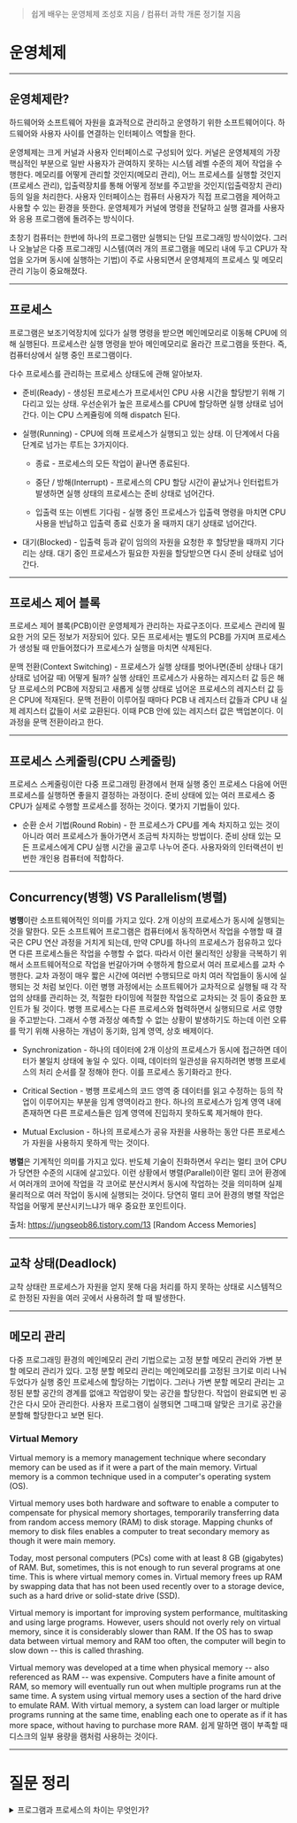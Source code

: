 > 쉽게 배우는 운영체제 조성호 지음 / 컴퓨터 과학 개론 정기철 지음

# 운영체제

***

## 운영체제란?

하드웨어와 소프트웨어 자원을 효과적으로 관리하고 운영하기 위한 소프트웨어이다. 하드웨어와 사용자 사이를 연결하는 인터페이스 역할을 한다.
 
운영체제는 크게 커널과 사용자 인터페이스로 구성되어 있다. 커널은 운영체제의 가장 핵심적인 부분으로 일반 사용자가 관여하지 못하는 시스템 레벨 수준의 제어 작업을 수행한다. 메모리를 어떻게 관리할 것인지(메모리 관리), 어느 프로세스를 실행할 것인지(프로세스 관리), 입출력장치를 통해 어떻게 정보를 주고받을 것인지(입출력장치 관리) 등의 일을 처리한다. 사용자 인터페이스는 컴퓨터 사용자가 직접 프로그램을 제어하고 사용할 수 있는 환경을 뜻한다. 운영체제가 커널에 명령을 전달하고 실행 결과를 사용자와 응용 프로그램에 돌려주는 방식이다.

초창기 컴퓨터는 한번에 하나의 프로그램만 실행되는 단일 프로그래밍 방식이었다. 그러나 오늘날은 다중 프로그래밍 시스템(여러 개의 프로그램을 메모리 내에 두고 CPU가 작업을 오가며 동시에 실행하는 기법)이 주로 사용되면서 운영체제의 프로세스 및 메모리 관리 기능이 중요해졌다.

***

## 프로세스

프로그램은 보조기억장치에 있다가 실행 명령을 받으면 메인메모리로 이동해 CPU에 의해 실행된다. 프로세스란 실행 명령을 받아 메인메모리로 올라간 프로그램을 뜻한다. 즉, 컴퓨터상에서 실행 중인 프로그램이다.

다수 프로세스를 관리하는 프로세스 상태도에 관해 알아보자. 

* 준비(Ready) -  생성된 프로세스가 프로세서인 CPU 사용 시간을 할당받기 위해 기다리고 있는 상태. 우선순위가 높은 프로세스를 CPU에 할당하면 실행 상태로 넘어간다. 이는 CPU 스케쥴링에 의해 dispatch 된다.

* 실행(Running) -  CPU에 의해 프로세스가 실행되고 있는 상태. 이 단계에서 다음 단계로 넘가는 루트는 3가지이다.

  * 종료 - 프로세스의 모든 작업이 끝나면 종료된다.

  * 중단 / 방해(Interrupt) - 프로세스의 CPU 할당 시간이 끝났거나 인터럽트가 발생하면 실행 상태의 프로세스는 준비 상태로 넘어간다.

  * 입출력 또는 이벤트 기다림 - 실행 중인 프로세스가 입출력 명령을 마치면 CPU 사용을 반납하고 입출력 종료 신호가 올 때까지 대기 상태로 넘어간다.

* 대기(Blocked) - 입출력 등과 같이 임의의 자원을 요청한 후 할당받을 때까지 기다리는 상태. 대기 중인 프로세스가 필요한 자원을 할당받으면 다시 준비 상태로 넘어간다.

***

## 프로세스 제어 블록

프로세스 제어 블록(PCB)이란 운영체제가 관리하는 자료구조이다. 프로세스 관리에 필요한 거의 모든 정보가 저장되어 있다. 모든 프로세서는 별도의 PCB를 가지며 프로세스가 생성될 때 만들어졌다가 프로세스가 실행을 마치면 삭제된다.

문맥 전환(Context Switching) - 프로세스가 실행 상태를 벗어나면(준비 상태나 대기 상태로 넘어갈 때) 어떻게 될까? 실행 상태인 프로세스가 사용하는 레지스터 값 등은 해당 프로세스의 PCB에 저장되고 새롭게 실행 상태로 넘어온 프로세스의 레지스터 값 등은 CPU에 적재된다. 문맥 전환이 이루어질 때마다 PCB 내 레지스터 값들과 CPU 내 실제 레지스터 값들이 서로 교환된다. 이때 PCB 안에 있는 레지스터 값은 백업본이다. 이 과정을 문맥 전환이라고 한다.

***

## 프로세스 스케줄링(CPU 스케줄링)

프로세스 스케줄링이란 다중 프로그래밍 환경에서 현재 실행 중인 프로세스 다음에 어떤 프로세스를 실행하면 좋을지 결정하는 과정이다. 준비 상태에 있는 여러 프로세스 중 CPU가 실제로 수행할 프로세스를 정하는 것이다. 몇가지 기법들이 있다.

* 순환 순서 기법(Round Robin) - 한 프로세스가 CPU를 계속 차지하고 있는 것이 아니라 여러 프로세스가 돌아가면서 조금씩 차지하는 방법이다. 준비 상태 있는 모든 프로세스에게 CPU 실행 시간을 골고루 나누어 준다. 사용자와의 인터랙션이 빈번한 개인용 컴퓨터에 적합하다.

***

## Concurrency(병행) VS Parallelism(병렬)

**병행**이란 소프트웨어적인 의미를 가지고 있다. 2개 이상의 프로세스가 동시에 실행되는 것을 말한다. 모든 소프트웨어 프로그램은 컴퓨터에서 동작하면서 작업을 수행할 때 결국은 CPU 연산 과정을 거치게 되는데, 만약 CPU를 하나의 프로세스가 점유하고 있다면 다른 프로세스들은 작업을 수행할 수 없다. 따라서 이런 물리적인 상황을 극복하기 위해서 소프트웨어적으로 작업을 번갈아가며 수행하게 함으로서 여러 프로세스를 교차 수행한다. 교차 과정이 매우 짧은 시간에 여러번 수행되므로 마치 여러 작업들이 동시에 실행되는 것 처럼 보인다. 이런 병행 과정에서는 소프트웨어가 교차적으로 실행될 때 각 작업의 상태를 관리하는 것, 적절한 타이밍에 적절한 작업으로 교차되는 것 등이 중요한 포인트가 될 것이다. 병행 프로세스는 다른 프로세스와 협력하면서 실행되므로 서로 영향을 주고받는다. 그래서 수행 과정상 예측할 수 없는 상황이 발생하기도 하는데 이런 오류를 막기 위해 사용하는 개념이 동기화, 임계 영역, 상호 배제이다.

  * Synchronization - 하나의 데이터에 2개 이상의 프로세스가 동시에 접근하면 데이터가 불일치 상태에 놓일 수 있다. 이때, 데이터의 일관성을 유지하려면 병행 프로세스의 처리 순서를 잘 정해야 한다. 이를 프로세스 동기화라고 한다.
  
  * Critical Section - 병행 프로세스의 코드 영역 중 데이터를 읽고 수정하는 등의 작업이 이루어지는 부분을 임계 영역이라고 한다. 하나의 프로세스가 임계 영역 내에 존재하면 다른 프로세스들은 임계 영역에 진입하지 못하도록 제거해야 한다.

  * Mutual Exclusion - 하나의 프로세스가 공유 자원을 사용하는 동안 다른 프로세스가 자원을 사용하지 못하게 막는 것이다.

**병렬**은 기계적인 의미를 가지고 있다. 반도체 기술이 진화하면서 우리는 멀티 코어 CPU가 당연한 수준의 시대에 살고있다. 이런 상황에서 병렬(Parallel)이란 멀티 코어 환경에서 여러개의 코어에 작업을 각 코어로 분산시켜서 동시에 작업하는 것을 의미하며 실제 물리적으로 여러 작업이 동시에 실행되는 것이다. 당연히 멀티 코어 환경의 병렬 작업은 작업을 어떻게 분산시키느냐가 매우 중요한 포인트이다.

출처: https://jungseob86.tistory.com/13 [Random Access Memories]

***

## 교착 상태(Deadlock)

교착 상태란 프로세스가 자원을 얻지 못해 다음 처리를 하지 못하는 상태로 시스템적으로 한정된 자원을 여러 곳에서 사용하려 할 때 발생한다.

***

## 메모리 관리

다중 프로그래밍 환경의 메인메모리 관리 기법으로는 고정 분할 메모리 관리와 가변 분할 메모리 관리가 있다. 고정 분할 메모리 관리는 메인메모리를 고정된 크기로 미리 나눠 두었다가 실행 중인 프로세스에 할당하는 기법이다. 그러나 가변 분할 메모리 관리는 고정된 분할 공간의 경계를 없애고 작업량이 맞는 공간을 할당한다. 작업이 완료되면 빈 공간은 다시 모아 관리한다. 사용자 프로그램이 실행되면 그때그때 알맞은 크기로 공간을 분할해 할당한다고 보면 된다.

### Virtual Memory

Virtual memory is a memory management technique where secondary memory can be used as if it were a part of the main memory. Virtual memory is a common technique used in a computer's operating system (OS).

Virtual memory uses both hardware and software to enable a computer to compensate for physical memory shortages, temporarily transferring data from random access memory (RAM) to disk storage. Mapping chunks of memory to disk files enables a computer to treat secondary memory as though it were main memory.

Today, most personal computers (PCs) come with at least 8 GB (gigabytes) of RAM. But, sometimes, this is not enough to run several programs at one time. This is where virtual memory comes in. Virtual memory frees up RAM by swapping data that has not been used recently over to a storage device, such as a hard drive or solid-state drive (SSD).

Virtual memory is important for improving system performance, multitasking and using large programs. However, users should not overly rely on virtual memory, since it is considerably slower than RAM. If the OS has to swap data between virtual memory and RAM too often, the computer will begin to slow down -- this is called thrashing.

Virtual memory was developed at a time when physical memory -- also referenced as RAM -- was expensive. Computers have a finite amount of RAM, so memory will eventually run out when multiple programs run at the same time. A system using virtual memory uses a section of the hard drive to emulate RAM. With virtual memory, a system can load larger or multiple programs running at the same time, enabling each one to operate as if it has more space, without having to purchase more RAM.
쉽게 말하면 램이 부족할 때 디스크의 일부 용량을 램처럼 사용하는 것이다.

***

# 질문 정리

<details>
<summary>프로그램과 프로세스의 차이는 무엇인가?</summary>
프로그램은 작업을 위해 실행할 수 있는 파일의 단위를 말하고 프로세스는 프로그램이 메모리에 적재되어 실행되고있는 상태를 말한다.
</details>
 









